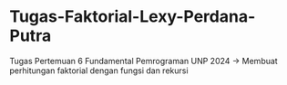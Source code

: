 # Tugas-Faktorial-Lexy-Perdana-Putra
Tugas Pertemuan 6 Fundamental Pemrograman UNP 2024 -> Membuat perhitungan faktorial dengan fungsi dan rekursi
